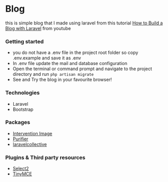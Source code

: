 # Blog
this is simple blog that I made using laravel from this tutorial [How to Build a Blog with Laravel](https://www.youtube.com/playlist?list=PLwAKR305CRO-Q90J---jXVzbOd4CDRbVx) from youtube

### Getting started
* you do not have a .env file in the project root folder so copy .env.example and save it as .env
* In .env file update the mail and database configuration
* Open the terminal or command prompt and navigate to the project directory and run `php artisan migrate`
* See and Try the blog in your favourite browser!

### Technologies
* Laravel 
* Bootstrap 

### Packages
* [Intervention Image](https://github.com/Intervention/image)
* [Purifier](https://github.com/mewebstudio/Purifier)
* [laravelcollective](https://laravelcollective.com/docs/5.3/html)

### Plugins & Third party resources 
* [Select2](http://select2.github.io/)
* [TinyMCE](http://tinymce.com/)
